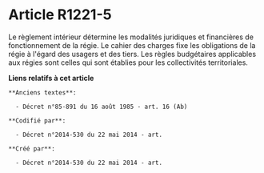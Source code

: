 # Article R1221-5

Le règlement intérieur détermine les modalités juridiques et financières de fonctionnement de la régie. Le cahier des charges
fixe les obligations de la régie à l'égard des usagers et des tiers. Les règles budgétaires applicables aux régies sont
celles qui sont établies pour les collectivités territoriales.

**Liens relatifs à cet article**

	**Anciens textes**:

	  - Décret n°85-891 du 16 août 1985 - art. 16 (Ab)

	**Codifié par**:

	  - Décret n°2014-530 du 22 mai 2014 - art.

	**Créé par**:

	  - Décret n°2014-530 du 22 mai 2014 - art.
